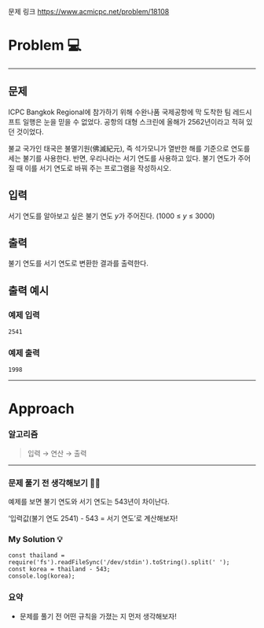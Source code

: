 <p>문제 링크
<a href="https://www.acmicpc.net/problem/18108">https://www.acmicpc.net/problem/18108</a></p>
<h1 id="problem-💻">Problem 💻</h1>
<hr />
<h2 id="문제">문제</h2>
<p>ICPC Bangkok Regional에 참가하기 위해 수완나품 국제공항에 막 도착한 팀 레드시프트 일행은 눈을 믿을 수 없었다. 공항의 대형 스크린에 올해가 2562년이라고 적혀 있던 것이었다.</p>
<p>불교 국가인 태국은 불멸기원(佛滅紀元), 즉 석가모니가 열반한 해를 기준으로 연도를 세는 불기를 사용한다. 반면, 우리나라는 서기 연도를 사용하고 있다. 불기 연도가 주어질 때 이를 서기 연도로 바꿔 주는 프로그램을 작성하시오.</p>
<h2 id="입력">입력</h2>
<p>서기 연도를 알아보고 싶은 불기 연도 <em>y</em>가 주어진다. (1000 ≤ <em>y</em> ≤ 3000)</p>
<h2 id="출력">출력</h2>
<p>불기 연도를 서기 연도로 변환한 결과를 출력한다.</p>
<h2 id="출력-예시">출력 예시</h2>
<h3 id="예제-입력">예제 입력</h3>
<pre><code>2541</code></pre><h3 id="예제-출력">예제 출력</h3>
<pre><code>1998</code></pre><hr />
<h1 id="approach">Approach</h1>
<h3 id="알고리즘">알고리즘</h3>
<blockquote>
<p>입력 → 연산 → 출력</p>
</blockquote>
<hr />
<h3 id="문제-풀기-전-생각해보기-🤷♀️">문제 풀기 전 생각해보기 🤷‍♀️</h3>
<p>예제를 보면 불기 연도와 서기 연도는 543년이 차이난다.</p>
<p>‘입력값(불기 연도 2541) - 543 = 서기 연도’로 계산해보자!</p>
<h3 id="my-solution-💡">My Solution 💡</h3>
<pre><code class="language-jsx">const thailand = require('fs').readFileSync('/dev/stdin').toString().split(' ');
const korea = thailand - 543;
console.log(korea);</code></pre>
<h3 id="요약">요약</h3>
<ul>
<li>문제를 풀기 전 어떤 규칙을 가졌는 지 먼저 생각해보자!</li>
</ul>